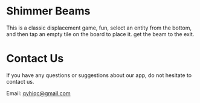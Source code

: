 # Shimmer Beams

This is a classic displacement game, fun, select an entity from the bottom, and then tap an empty tile on the board to place it. get the beam to the exit.

# Contact Us

If you have any questions or suggestions about our app, do not hesitate to contact us.

Email: qyhiqc@gmail.com
